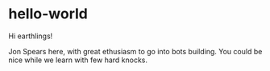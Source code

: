 # hello-world

Hi earthlings!

Jon Spears here, with great ethusiasm to go into bots building.
You could be nice while we learn with few hard knocks.
